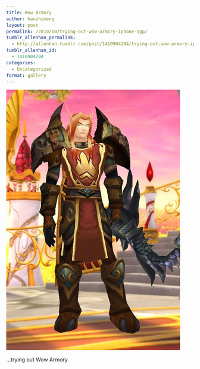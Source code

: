 ```yaml
---
title: Wow Armory
author: hanzhimeng
layout: post
permalink: /2010/10/trying-out-wow-armory-iphone-app/
tumblr_allenhan_permalink:
  - http://allenhan.tumblr.com/post/1410904204/trying-out-wow-armory-iphone-app
tumblr_allenhan_id:
  - 1410904204
categories:
  - Uncategorized
format: gallery
---
```

[<img class="alignnone size-full wp-image-501" alt="tumblr_laxc4x3SJy1qzkacto1_" src="/images/uploads/2013/03/tumblr_laxc4x3SJy1qzkacto1_.jpg" width="467" height="700" />][1]

…trying out Wow Armory

 [1]: /images/uploads/2013/03/tumblr_laxc4x3SJy1qzkacto1_.jpg
